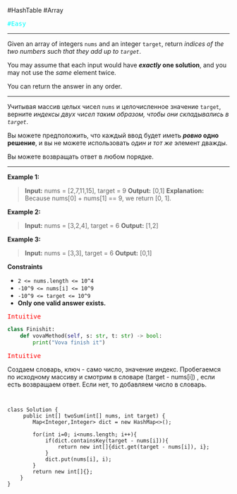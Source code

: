 #HashTable #Array 

<kbd><span style="color:cyan;">#Easy</span> </kbd>

---
Given an array of integers `nums` and an integer `target`, return _indices of the two numbers such that they add up to `target`_.

You may assume that each input would have **_exactly_ one solution**, and you may not use the _same_ element twice.

You can return the answer in any order.

---
Учитывая массив целых чисел `nums` и целочисленное значение `target`, верните _индексы двух чисел таким образом, чтобы они складывались в `target`_.

Вы можете предположить, что каждый ввод будет иметь **_ровно_ одно решение**, и вы не можете использовать _один и тот же_ элемент дважды.

Вы можете возвращать ответ в любом порядке.

---
**Example 1:**

>**Input:** nums = [2,7,11,15], target = 9
>**Output:** [0,1]
>**Explanation:** Because nums[0] + nums[1] == 9, we return [0, 1].

**Example 2:**

>**Input:** nums = [3,2,4], target = 6
>**Output:** [1,2]

**Example 3:**

>**Input:** nums = [3,3], target = 6
>**Output:** [0,1]

**Constraints**
- `2 <= nums.length <= 10^4`
- `-10^9 <= nums[i] <= 10^9`
- `-10^9 <= target <= 10^9`
- **Only one valid answer exists.**

<kbd><span style="color:red;"> Intuitive</span></kbd>



```Python
class Finishit:
    def vovaMethod(self, s: str, t: str) -> bool:
        print("Vova finish it")

```

<kbd><span style="color:red;"> Intuitive</span></kbd>

Создаем словарь, ключ - само число, значение индекс. Пробегаемся по исходному массиву и смотрим в словаре (target - nums[i]) , если есть возвращаем ответ. Если нет, то добавляем число в словарь.

```run-java


class Solution {
     public int[] twoSum(int[] nums, int target) {
        Map<Integer,Integer> dict = new HashMap<>();

        for(int i=0; i<nums.length; i++){
            if(dict.containsKey(target - nums[i])){
                return new int[]{dict.get(target - nums[i]), i};
            }
            dict.put(nums[i], i);
        }
        return new int[]{};
    }
}


```


